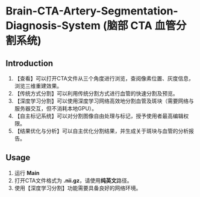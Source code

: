 # Brain-CTA-Artery-Segmentation-Diagnosis-System (脑部 CTA 血管分割系统)

## Introduction
1. 【查看】可以打开CTA文件从三个角度进行浏览，查阅像素位置、灰度信息，浏览三维重建效果。 
2. 【传统方式分割】可以利用传统分割方式进行血管的快速分割及预览。 
3. 【深度学习分割】可以使用深度学习网络高效地分割血管及斑块（需要网络与服务器交互，但不消耗本地GPU）。 
4. 【自主标记系统】可以对分割图像自由处理与标记，授予使用者最高编辑权限。 
5. 【结果优化与分析】可以自主优化分割结果，并生成关于斑块与血管的分析报告。

## Usage
1. 运行 **Main**  
2. 打开CTA文件格式为 **.nii.gz**，请使用**纯英文**路径。
3. 使用【深度学习分割】功能需要具备良好的网络环境。
